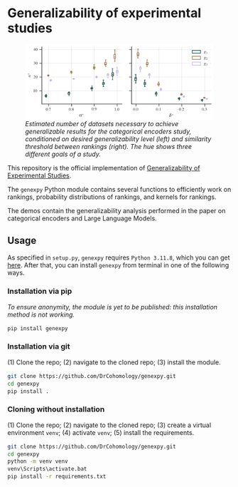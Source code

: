 # Generalizability of experimental studies

<figure>
  <img alt="" src="demos/Categorical encoders/figures/encoders_nstar_alpha_delta.png" title="Nstar" align="center">
  <figcaption><em>
        Estimated number of datasets necessary to achieve generalizable results for the categorical encoders study, 
        conditioned on desired generalizability level (left) and similarity threshold between rankings (right). 
        The hue shows three different goals of a study.
  </em></figcaption>
</figure>


This repository is the official implementation of [Generalizability of Experimental Studies]().

The `genexpy` Python module contains several functions to efficiently work on rankings, probability distributions of 
rankings, and kernels for rankings.

The demos contain the generalizability analysis performed in the paper on categorical encoders and Large Language Models.

## Usage

As specified in `setup.py`, `genexpy` requires `Python 3.11.8`, 
which you can get [here](https://www.python.org/downloads/release/python-3118/).
After that, you can install `genexpy` from terminal in one of the following ways. 

### Installation via pip 
_To ensure anonymity, the module is yet to be published: this installation method is not working._
```bash
pip install genexpy
```

### Installation via git
(1) Clone the repo; (2) navigate to the cloned repo; (3) install the module.
```bash
git clone https://github.com/DrCohomology/genexpy.git     
cd genexpy                                                           
pip install .                                             
```

### Cloning without installation
(1) Clone the repo; (2) navigate to the cloned repo; (3) create a virtual environment `venv`; (4) activate `venv`; 
(5) install the requirements.
```bash
git clone https://github.com/DrCohomology/genexpy.git     
cd genexpy
python -m venv venv                                       
venv\Scripts\activate.bat                                 
pip install -r requirements.txt                          
```
